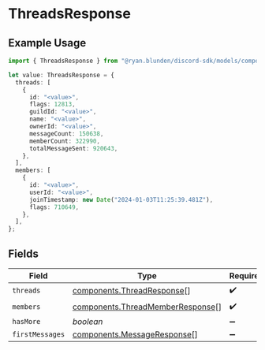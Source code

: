 # ThreadsResponse

## Example Usage

```typescript
import { ThreadsResponse } from "@ryan.blunden/discord-sdk/models/components";

let value: ThreadsResponse = {
  threads: [
    {
      id: "<value>",
      flags: 12813,
      guildId: "<value>",
      name: "<value>",
      ownerId: "<value>",
      messageCount: 150638,
      memberCount: 322990,
      totalMessageSent: 920643,
    },
  ],
  members: [
    {
      id: "<value>",
      userId: "<value>",
      joinTimestamp: new Date("2024-01-03T11:25:39.481Z"),
      flags: 710649,
    },
  ],
};
```

## Fields

| Field                                                                                | Type                                                                                 | Required                                                                             | Description                                                                          |
| ------------------------------------------------------------------------------------ | ------------------------------------------------------------------------------------ | ------------------------------------------------------------------------------------ | ------------------------------------------------------------------------------------ |
| `threads`                                                                            | [components.ThreadResponse](../../models/components/threadresponse.md)[]             | :heavy_check_mark:                                                                   | N/A                                                                                  |
| `members`                                                                            | [components.ThreadMemberResponse](../../models/components/threadmemberresponse.md)[] | :heavy_check_mark:                                                                   | N/A                                                                                  |
| `hasMore`                                                                            | *boolean*                                                                            | :heavy_minus_sign:                                                                   | N/A                                                                                  |
| `firstMessages`                                                                      | [components.MessageResponse](../../models/components/messageresponse.md)[]           | :heavy_minus_sign:                                                                   | N/A                                                                                  |